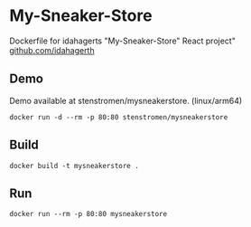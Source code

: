 # My-Sneaker-Store

Dockerfile for idahagerts "My-Sneaker-Store" React project"
[github.com/idahagerth](https://github.com/idahagerth/My-Sneaker-Store)

## Demo

Demo available at stenstromen/mysneakerstore. (linux/arm64)

```
docker run -d --rm -p 80:80 stenstromen/mysneakerstore
```

## Build

```
docker build -t mysneakerstore .
```

## Run

```
docker run --rm -p 80:80 mysneakerstore
```

